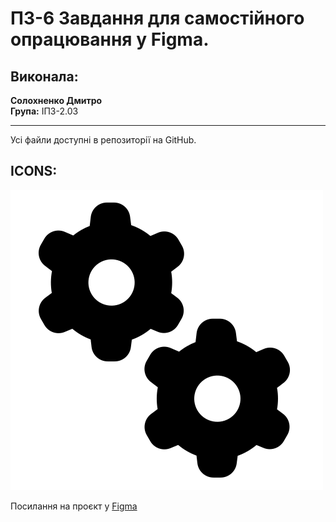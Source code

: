 # ПЗ-6 Завдання для самостійного опрацювання у Figma.

## Виконала:
**Солохненко Дмитро**  
**Група:** ІПЗ-2.03

---
Усі файли доступні в репозиторії на GitHub.

## ICONS:
![1](https://github.com/nadyavozna/UX-UI-N.Vozna/blob/main/workshop_5/Frame%201.svg)


Посилання на проєкт у [Figma](https://www.figma.com/design/iuquT6zKfcRwcLQ1HEsolW/Workshop-5?node-id=0-1&t=pkeONQ1vXwcgNNFh-1)
